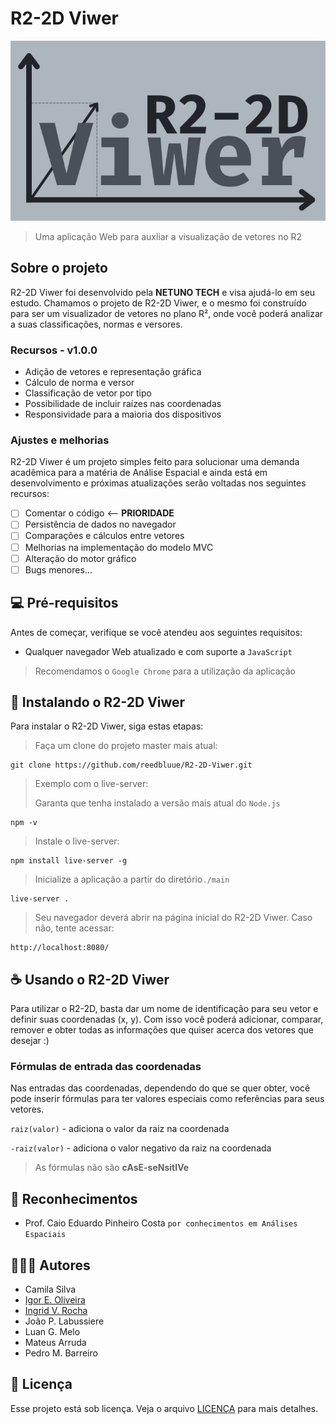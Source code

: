 # R2-2D Viwer

<img src="./img/banner.jpg" alt="Banner R2-2D Viwer">

> Uma aplicação Web para auxliar a visualização de vetores no R2

## Sobre o projeto

R2-2D Viwer foi desenvolvido pela **NETUNO TECH** e visa ajudá-lo em seu estudo. Chamamos o projeto de R2-2D Viwer, e o mesmo foi construído para ser um visualizador de vetores no plano R², onde você poderá analizar a suas classificações, normas e versores.

### Recursos - v1.0.0

- Adição de vetores e representação gráfica
- Cálculo de norma e versor
- Classificação de vetor por tipo
- Possibilidade de incluir raízes nas coordenadas
- Responsividade para a maioria dos dispositivos

### Ajustes e melhorias

R2-2D Viwer é um projeto simples feito para solucionar uma demanda acadêmica para a matéria de Análise Espacial e ainda está em desenvolvimento e próximas atualizações serão voltadas nos seguintes recursos:

- [ ] Comentar o código <-- **PRIORIDADE**
- [ ] Persistência de dados no navegador
- [ ] Comparações e cálculos entre vetores
- [ ] Melhorias na implementação do modelo MVC
- [ ] Alteração do motor gráfico
- [ ] Bugs menores...

## 💻 Pré-requisitos

Antes de começar, verifique se você atendeu aos seguintes requisitos:

* Qualquer navegador Web atualizado e com suporte a `JavaScript`
> Recomendamos o `Google Chrome` para a utilização da aplicação

## 🚀 Instalando o R2-2D Viwer

Para instalar o R2-2D Viwer, siga estas etapas:

> Faça um clone do projeto master mais atual:
```
git clone https://github.com/reedbluue/R2-2D-Viwer.git
```

> Exemplo com o live-server: 
> 
> Garanta que tenha instalado a versão mais atual do `Node.js`
```
npm -v
```
> Instale o live-server:
```
npm install live-server -g
```
> Inicialize a aplicação a partir do diretório`./main`
```
live-server .
```
> Seu navegador deverá abrir na página inicial do R2-2D Viwer. Caso não, tente acessar:
```
http://localhost:8080/
```

## ☕ Usando o R2-2D Viwer

Para utilizar o R2-2D, basta dar um nome de identificação para seu vetor e definir suas coordenadas (x, y). Com isso você poderá adicionar, comparar, remover e obter todas as informações que quiser acerca dos vetores que desejar :)

### Fórmulas de entrada das coordenadas

Nas entradas das coordenadas, dependendo do que se quer obter, você pode inserir fórmulas para ter valores especiais como referências para seus vetores.

`raiz(valor)` - adiciona o valor da raiz na coordenada

`-raiz(valor)` - adiciona o valor negativo da raiz na coordenada

> As fórmulas não são **cAsE-seNsitIVe**

## 🤝 Reconhecimentos

* Prof. Caio Eduardo Pinheiro Costa `por conhecimentos em Análises Espaciais`

## 🙋🏾‍♂️ Autores

* Camila Silva
* [Igor E. Oliveira](https://github.com/reedbluue)
* [Ingrid V. Rocha](https://github.com/pequenaa)
* João P. Labussiere
* Luan G. Melo
* Mateus Arruda
* Pedro M. Barreiro
  
## 📝 Licença

Esse projeto está sob licença. Veja o arquivo [LICENÇA](./LICENSE) para mais detalhes.

